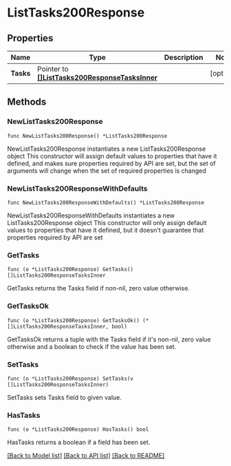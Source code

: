 # ListTasks200Response

## Properties

Name | Type | Description | Notes
------------ | ------------- | ------------- | -------------
**Tasks** | Pointer to [**[]ListTasks200ResponseTasksInner**](ListTasks200ResponseTasksInner.md) |  | [optional] 

## Methods

### NewListTasks200Response

`func NewListTasks200Response() *ListTasks200Response`

NewListTasks200Response instantiates a new ListTasks200Response object
This constructor will assign default values to properties that have it defined,
and makes sure properties required by API are set, but the set of arguments
will change when the set of required properties is changed

### NewListTasks200ResponseWithDefaults

`func NewListTasks200ResponseWithDefaults() *ListTasks200Response`

NewListTasks200ResponseWithDefaults instantiates a new ListTasks200Response object
This constructor will only assign default values to properties that have it defined,
but it doesn't guarantee that properties required by API are set

### GetTasks

`func (o *ListTasks200Response) GetTasks() []ListTasks200ResponseTasksInner`

GetTasks returns the Tasks field if non-nil, zero value otherwise.

### GetTasksOk

`func (o *ListTasks200Response) GetTasksOk() (*[]ListTasks200ResponseTasksInner, bool)`

GetTasksOk returns a tuple with the Tasks field if it's non-nil, zero value otherwise
and a boolean to check if the value has been set.

### SetTasks

`func (o *ListTasks200Response) SetTasks(v []ListTasks200ResponseTasksInner)`

SetTasks sets Tasks field to given value.

### HasTasks

`func (o *ListTasks200Response) HasTasks() bool`

HasTasks returns a boolean if a field has been set.


[[Back to Model list]](../README.md#documentation-for-models) [[Back to API list]](../README.md#documentation-for-api-endpoints) [[Back to README]](../README.md)


